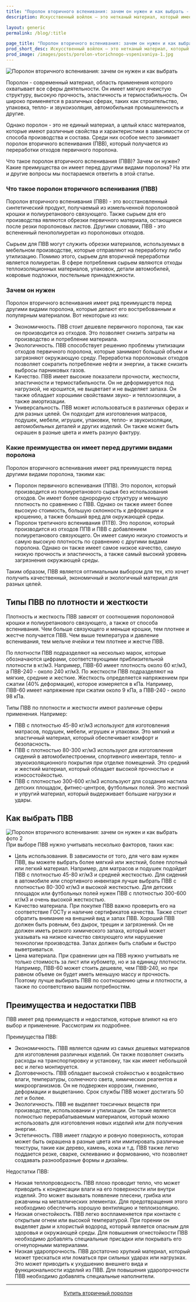 ```yaml
---
title: "Поролон вторичного вспенивания: зачем он нужен и как выбрать - Поролоныч"
description: Искусственный войлок – это нетканый материал, который имеет много преимуществ и свойств, делающих его полезным для разных сфер.

layout: generic
permalink: /blog/:title

page_title: "Поролон вторичного вспенивания: зачем он нужен и как выбрать"
prod_short_desc: Искусственный войлок – это нетканый материал, который имеет много преимуществ и свойств, делающих его полезным для разных сфер. Он дешевле, долговечнее, легче и разнообразнее натурального войлока.
prod_image: /images/posts/porolon-vtorichnogo-vspenivaniya-1.jpg
---
```

<img class="image right" src="/images/posts/porolon-vtorichnogo-vspenivaniya-1.jpg" alt="Поролон вторичного вспенивания: зачем он нужен и как выбрать"/>

Поролон - современный материал, область применения которого охватывает все сферы деятельности. Он имеет мягкую ячеистую структуру, высокую прочность, эластичность и термостабильность. Он широко применяется в различных сферах, таких как строительство, упаковка, тепло- и звукоизоляция, автомобильная промышленность и другие.

Однако поролон - это не единый материал, а целый класс материалов, которые имеют различные свойства и характеристики в зависимости от способа производства и состава. Среди них особое место занимает поролон вторичного вспенивания (ПВВ), который получается из переработки отходов первичного поролона.

Что такое поролон вторичного вспенивания (ПВВ)? Зачем он нужен? Какие преимущества он имеет перед другими видами поролона? На эти и другие вопросы мы постараемся ответить в этой статье.

### Что такое поролон вторичного вспенивания (ПВВ)

Поролон вторичного вспенивания (ПВВ) - это восстановленный синтетический продукт, получаемый из измельченной поролоновой крошки и полиуретанового связующего. Также сырьем для его производства являются обрезки первичного материала, остающиеся после резки поролоновых листов. Другими словами, ПВВ - это вспененный пенополиуретан из поролоновых отходов.

Сырьем для ПВВ могут служить обрезки материалов, используемых в мебельном производстве, которые отправляют на переработку либо утилизацию. Помимо этого, сырьем для вторичной переработки является полиуретан. В сфере потребления сырьем являются отходы теплоизоляционных материалов, упаковок, детали автомобилей, ковровые подложки, постельные принадлежности.

### Зачем он нужен

Поролон вторичного вспенивания имеет ряд преимуществ перед другими видами поролона, которые делают его востребованным и популярным материалом. Вот некоторые из них:

- Экономичность. ПВВ стоит дешевле первичного поролона, так как он производится из отходов. Это позволяет снизить затраты на производство и потребление материала.
- Экологичность. ПВВ способствует решению проблемы утилизации отходов первичного поролона, которые занимают большой объем и загрязняют окружающую среду. Переработка поролоновых отходов позволяет сократить потребление нефти и энергии, а также снизить выбросы парниковых газов.
- Качество. ПВВ имеет высокие показатели прочности, жесткости, эластичности и термостабильности. Он не деформируется под нагрузкой, не крошится, не выцветает и не выделяет запаха. Он также обладает хорошими свойствами звуко- и теплоизоляции, а также амортизации.
- Универсальность. ПВВ может использоваться в различных сферах и для разных целей. Он подходит для изготовления матрасов, подушек, мебели, игрушек, упаковки, тепло- и звукоизоляции, автомобильных деталей и других изделий. Он также может быть окрашен в разные цвета и иметь разную фактуру.

### Какие преимущества он имеет перед другими видами поролона

Поролон вторичного вспенивания имеет ряд преимуществ перед другими видами поролона, такими как:

- Поролон первичного вспенивания (ППВ). Это поролон, который производится из полиуретанового сырья без использования отходов. Он имеет более однородную структуру и меньшую плотность по сравнению с ПВВ. Однако он также имеет более высокую стоимость, большую склонность к деформации и крошению, а также больший вред для окружающей среды.
- Поролон третичного вспенивания (ПТВ). Это поролон, который производится из отходов ППВ и ПВВ с добавлением полиуретанового связующего. Он имеет самую низкую стоимость и самую высокую плотность по сравнению с другими видами поролона. Однако он также имеет самое низкое качество, самую низкую прочность и эластичность, а также самый высокий уровень загрязнения окружающей среды.

Таким образом, ПВВ является оптимальным выбором для тех, кто хочет получить качественный, экономичный и экологичный материал для разных целей.

## Типы ПВВ по плотности и жесткости

Плотность и жесткость ПВВ зависят от соотношения поролоновой крошки и полиуретанового связующего, а также от способа вспенивания. Чем больше связующего и меньше крошки, тем плотнее и жестче получается ПВВ. Чем выше температура и давление вспенивания, тем мельче ячейки и тем плотнее и жестче ПВВ.

По плотности ПВВ подразделяют на несколько марок, которые обозначаются цифрами, соответствующими приблизительной плотности в кг/м3. Например, ПВВ-60 имеет плотность около 60 кг/м3, а ПВВ-240 - около 240 кг/м3. По жесткости ПВВ подразделяют на мягкие, средние и жесткие. Жесткость определяется напряжением при сжатии (40% деформация), которое измеряется в кПа. Например, ПВВ-60 имеет напряжение при сжатии около 9 кПа, а ПВВ-240 - около 98 кПа.

Типы ПВВ по плотности и жесткости имеют различные сферы применения. Например:

- ПВВ с плотностью 45-80 кг/м3 используют для изготовления матрасов, подушек, мебели, игрушек и упаковки. Это мягкий и эластичный материал, который обеспечивает комфорт и безопасность.
- ПВВ с плотностью 80-300 кг/м3 используют для изготовления сидений в автомобилестроении, спортивного инвентаря, тепло- и звукоизоляционного покрытия при отделке помещений. Это средний и жесткий материал, который обладает высокой прочностью и износостойкостью.
- ПВВ с плотностью 300-600 кг/м3 используют для создания настила детских площадок, фитнес-центров, футбольных полей. Это жесткий и упругий материал, который выдерживает большие нагрузки и удары.

## Как выбрать ПВВ

<img class="image right" src="/images/posts/porolon-vtorichnogo-vspenivaniya-2.jpg" alt="Поролон вторичного вспенивания: зачем он нужен и как выбрать фото 2"/>
При выборе ПВВ нужно учитывать несколько факторов, таких как:

- Цель использования. В зависимости от того, для чего вам нужен ПВВ, вы можете выбрать более мягкий или жесткий, более плотный или легкий материал. Например, для матрасов и подушек подойдет ПВВ с плотностью 45-80 кг/м3 и средней жесткостью. Для сидений в автомобиле или спортивного инвентаря лучше выбрать ПВВ с плотностью 80-300 кг/м3 и высокой жесткостью. Для детских площадок или футбольных полей нужен ПВВ с плотностью 300-600 кг/м3 и очень высокой жесткостью.
- Качество материала. При покупке ПВВ важно проверить его на соответствие ГОСТу и наличие сертификатов качества. Также стоит обратить внимание на внешний вид и запах ПВВ. Хороший ПВВ должен быть ровным, без дырок, трещин и загрязнений. Он не должен иметь резкого химического запаха, который может указывать на низкое качество связующего или нарушение технологии производства. Запах должен быть слабым и быстро выветриваться.
- Цена материала. При сравнении цен на ПВВ нужно учитывать не только стоимость за лист или кубометр, но и за единицу плотности. Например, ПВВ-60 может стоить дешевле, чем ПВВ-240, но при равном объеме он будет иметь меньшую массу и прочность. Поэтому лучше выбирать ПВВ по соотношению цены и плотности, а также по соответствию вашим потребностям.

## Преимущества и недостатки ПВВ

ПВВ имеет ряд преимуществ и недостатков, которые влияют на его выбор и применение. Рассмотрим их подробнее.

Преимущества ПВВ:

- Экономичность. ПВВ является одним из самых дешевых материалов для изготовления различных изделий. Он также позволяет снизить расходы на транспортировку и установку, так как имеет небольшой вес и легко монтируется.
- Долговечность. ПВВ обладает высокой стойкостью к воздействию влаги, температуры, солнечного света, химических реагентов и микроорганизмов. Он не подвержен коррозии, гниению, деформации и выцветанию. Срок службы ПВВ может достигать 50 лет и более.
- Экологичность. ПВВ не выделяет токсичных веществ при производстве, использовании и утилизации. Он также является полностью перерабатываемым материалом, который можно использовать для изготовления новых изделий или для получения энергии.
- Эстетичность. ПВВ имеет гладкую и ровную поверхность, которая может быть окрашена в разные цвета или имитировать различные текстуры, такие как дерево, камень, кожа и т.д. ПВВ также легко поддается резке, сварке, склеиванию и формованию, что позволяет создавать разнообразные формы и дизайны.

Недостатки ПВВ:

- Низкая теплопроводность. ПВВ плохо проводит тепло, что может приводить к конденсации влаги на его поверхности или внутри изделий. Это может вызывать появление плесени, грибка или ржавчины на металлических элементах. Для предотвращения этого необходимо обеспечить хорошую вентиляцию и теплоизоляцию.
- Низкая огнестойкость. ПВВ легко воспламеняется при контакте с открытым огнем или высокой температурой. При горении он выделяет дым и хлористый водород, который является опасным для здоровья и окружающей среды. Для повышения огнестойкости ПВВ необходимо добавлять специальные присадки или покрывать его огнеупорными материалами.
- Низкая ударопрочность. ПВВ достаточно хрупкий материал, который может трескаться или ломаться при сильных ударах или нагрузках. Это может приводить к ухудшению внешнего вида и функциональности изделий из ПВВ. Для повышения ударопрочности ПВВ необходимо добавлять специальные наполнители.


---
<p style="text-align:center"><a class="button alt" href="/catalog/porolon/">Купить вторичный поролон</a></p>